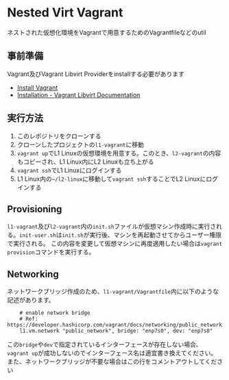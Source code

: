 # Nested Virt Vagrant

ネストされた仮想化環境をVagrantで用意するためのVagrantfileなどのutil

## 事前準備
Vagrant及びVagrant Libvirt Providerをinstallする必要があります

- [Install Vagrant](https://developer.hashicorp.com/vagrant/docs/installation)
- [Installation - Vagrant Libvirt Documentation](https://vagrant-libvirt.github.io/vagrant-libvirt/installation.html)

## 実行方法
1. このレポジトリをクローンする
1. クローンしたプロジェクトの`l1-vagrant`に移動
1. `vagrant up`でL1 Linuxの仮想環境を用意する。このとき、`l2-vagrant`の内容もコピーされ、L1 Linux内にL2 Linuxも立ち上がる
1. `vagrant ssh`でL1 Linuxにログインする
1. L1 Linux内の`~/l2-linux`に移動して`vagrant ssh`することでL2 Linuxにログインする

## Provisioning
`l1-vagrant`及び`l2-vagrant`内の`init.sh`ファイルが仮想マシン作成時に実行される。`init-user.sh`は`init.sh`が実行後、マシンを再起動させてからユーザー権限で実行される。
この内容を変更して仮想マシンに再度適用したい場合は`vagrant provision`コマンドを実行する。

## Networking
ネットワークブリッジ作成のため、`l1-vagrant/Vagrantfile`内に以下のような記述があります。
```
    # enable network bridge
    # Ref: https://developer.hashicorp.com/vagrant/docs/networking/public_network
    l1.vm.network "public_network", bridge: "enp7s0", dev: "enp7s0"
```
この`bridge`や`dev`で指定されているインターフェースが存在しない場合、`vagrant up`が成功しないのでインターフェース名は適宜書き換えてください。
また、ネットワークブリッジが不要な場合はこの行をコメントアウトしてください